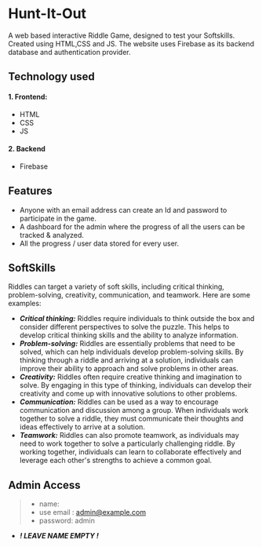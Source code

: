 # **Hunt-It-Out**
A web based interactive Riddle Game, designed to test your Softskills.
Created using HTML,CSS and JS. The website uses Firebase as its backend database and authentication provider.
## Technology used
#### 1. Frontend:
- HTML
- CSS
- JS
#### 2. Backend
- Firebase
## Features
- Anyone with an email address can create an Id and password to participate in the game.
- A dashboard for the admin where the progress of all the users can be tracked & analyzed.
- All the progress / user data stored for every user.
## SoftSkills
Riddles can target a variety of soft skills, including critical thinking, problem-solving, creativity, communication, and teamwork. Here are some examples:
- ***Critical thinking:*** Riddles require individuals to think outside the box and consider different perspectives to solve the puzzle. This helps to develop critical thinking skills and the ability to analyze information.
- ***Problem-solving:*** Riddles are essentially problems that need to be solved, which can help individuals develop problem-solving skills. By thinking through a riddle and arriving at a solution, individuals can improve their ability to approach and solve problems in other areas.
- ***Creativity:*** Riddles often require creative thinking and imagination to solve. By engaging in this type of thinking, individuals can develop their creativity and come up with innovative solutions to other problems.
- ***Communication:*** Riddles can be used as a way to encourage communication and discussion among a group. When individuals work together to solve a riddle, they must communicate their thoughts and ideas effectively to arrive at a solution.
- ***Teamwork:*** Riddles can also promote teamwork, as individuals may need to work together to solve a particularly challenging riddle. By working together, individuals can learn to collaborate effectively and leverage each other's strengths to achieve a common goal.
## Admin Access
> * name: 
> * use email : admin@example.com
> * password: admin
* ***! LEAVE NAME EMPTY !***
